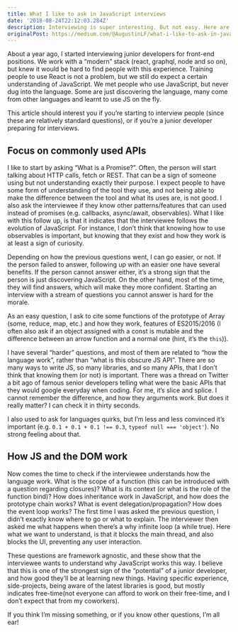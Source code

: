```yaml
---
title: What I like to ask in JavaScript interviews
date: '2018-08-24T22:12:03.284Z'
description: Interviewing is super interesting. But not easy. Here are some things that helped
originalPost: https://medium.com/@AugustinLF/what-i-like-to-ask-in-javascript-interviews-414253027719
---
```


About a year ago, I started interviewing junior developers for front-end positions. We work with a “modern” stack (react, graphql, node and so on), but knew it would be hard to find people with this experience. Training people to use React is not a problem, but we still do expect a certain understanding of JavaScript. We met people who use JavaScript, but never dug into the language. Some are just discovering the language, many come from other languages and learnt to use JS on the fly.

This article should interest you if you’re starting to interview people (since these are relatively standard questions), or if you’re a junior developer preparing for interviews.

## Focus on commonly used APIs

I like to start by asking “What is a Promise?”. Often, the person will start talking about HTTP calls, fetch or REST. That can be a sign of someone using but not understanding exactly their purpose. I expect people to have some form of understanding of the tool they use, and not being able to make the difference between the tool and what its uses are, is not good. I also ask the interviewee if they know other patterns/features that can used instead of promises (e.g. callbacks, async/await, observables). What I like with this follow up, is that it indicates that the interviewee follows the evolution of JavaScript. For instance, I don’t think that knowing how to use observables is important, but knowing that they exist and how they work is at least a sign of curiosity.

Depending on how the previous questions went, I can go easier, or not. If the person failed to answer, following up with an easier one have several benefits. If the person cannot answer either, it’s a strong sign that the person is just discovering JavaScript. On the other hand, most of the time, they will find answers, which will make they more confident. Starting an interview with a stream of questions you cannot answer is hard for the morale.

As an easy question, I ask to cite some functions of the prototype of Array (some, reduce, map, etc.) and how they work, features of ES2015/2016 (I often also ask if an object assigned with a const is mutable and the difference between an arrow function and a normal one (hint, it’s the `this`)).

I have several “harder” questions, and most of them are related to “how the language work”, rather than “what is this obscure JS API”. There are so many ways to write JS, so many libraries, and so many APIs, that I don’t think that knowing them (or not) is important. There was a thread on Twitter a bit ago of famous senior developers telling what were the basic APIs that they would google everyday when coding. For me, it’s slice and splice. I cannot remember the difference, and how they arguments work. But does it really matter? I can check it in thirty seconds.

I also used to ask for languages quirks, but I’m less and less convinced it’s important (e.g. `0.1 + 0.1 + 0.1 !== 0.3`, `typeof null === 'object'`). No strong feeling about that.

## How JS and the DOM work

Now comes the time to check if the interviewee understands how the language work. What is the scope of a function (this can be introduced with a question regarding closures)? What is its context (or what is the role of the function bind)? How does inheritance work in JavaScript, and how does the prototype chain works? What is event delegation/propagation? How does the event loop works? The first time I was asked the previous question, I didn’t exactly know where to go or what to explain. The interviewer then asked me what happens when there’s a why infinite loop (a while true). Here what we want to understand, is that it blocks the main thread, and also blocks the UI, preventing any user interaction.

These questions are framework agnostic, and these show that the interviewee wants to understand why JavaScript works this way. I believe that this is one of the strongest sign of the “potential” of a junior developer, and how good they’ll be at learning new things. Having specific experience, side-projects, being aware of the latest libraries is good, but mostly indicates free-time(not everyone can afford to work on their free-time, and I don’t expect that from my coworkers).

If you think I’m missing something, or if you know other questions, I’m all ear!
